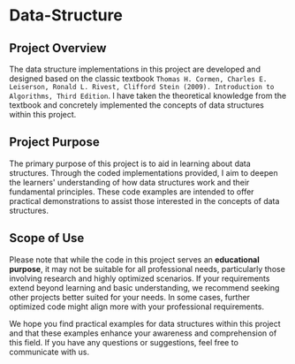 # Data-Structure
## Project Overview
The data structure implementations in this project are developed and designed based on the classic textbook `Thomas H. Cormen, Charles E. Leiserson, Ronald L. Rivest, Clifford Stein (2009). Introduction to Algorithms, Third Edition`. I have taken the theoretical knowledge from the textbook and concretely implemented the concepts of data structures within this project.

## Project Purpose
The primary purpose of this project is to aid in learning about data structures. Through the coded implementations provided, I aim to deepen the learners' understanding of how data structures work and their fundamental principles. These code examples are intended to offer practical demonstrations to assist those interested in the concepts of data structures.

## Scope of Use
Please note that while the code in this project serves an **educational purpose**, it may not be suitable for all professional needs, particularly those involving research and highly optimized scenarios. If your requirements extend beyond learning and basic understanding, we recommend seeking other projects better suited for your needs. In some cases, further optimized code might align more with your professional requirements.

We hope you find practical examples for data structures within this project and that these examples enhance your awareness and comprehension of this field. If you have any questions or suggestions, feel free to communicate with us.
